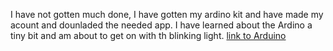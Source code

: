 I have not gotten much done, I have gotten my ardino kit and have made my acount and dounladed the needed app. I have learned about the Ardino a tiny bit and am about to get on with th blinking light.
[link to Arduino](https://create.arduino.cc/editor/Tbuckne36/e86ca291-8691-4a0f-9969-b469e81625a6)
